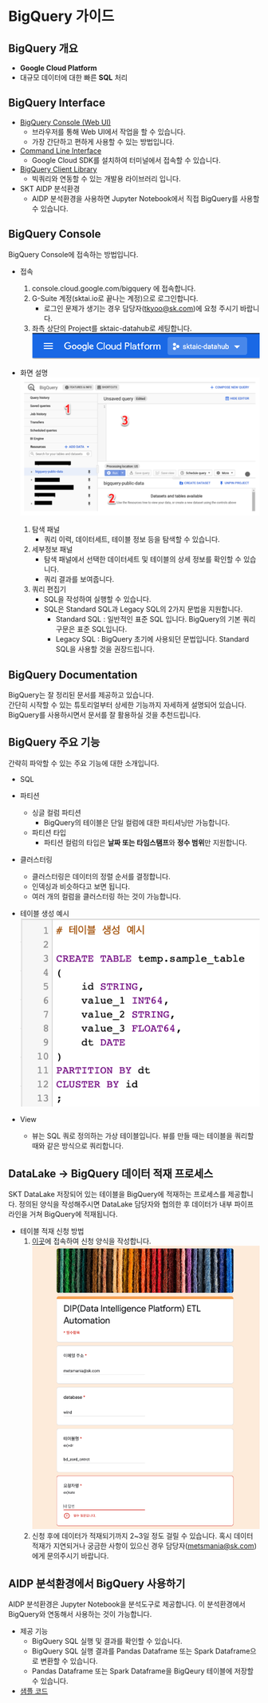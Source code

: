 
BigQuery 가이드
======================

BigQuery 개요
-------------------------------------------------------------------------

-   **Google Cloud Platform**
-   대규모 데이터에 대한 빠른 **SQL** 처리


BigQuery Interface
-------------------------------------------------------------------------

-   [BigQuery Console (Web UI)](https://cloud.google.com/bigquery/docs/bigquery-web-ui)
    - 브라우저를 통해 Web UI에서 작업을 할 수 있습니다.
    - 가장 간단하고 편하게 사용할 수 있는 방법입니다.
-   [Command Line Interface](https://cloud.google.com/bigquery/docs/bq-command-line-tool) 
    - Google Cloud SDK를 설치하여 터미널에서 접속할 수 있습니다.
-   [BigQuery Client Library](https://cloud.google.com/bigquery/docs/reference/libraries)
    - 빅쿼리와 연동할 수 있는 개발용 라이브러리 입니다. 
-   SKT AIDP 분석환경
    - AIDP 분석환경을 사용하면 Jupyter Notebook에서 직접 BigQuery를 사용할 수 있습니다.


 
BigQuery Console
------------------------------------------------

BigQuery Console에 접속하는 방법입니다.
- 접속
    1. console.cloud.google.com/bigquery 에 접속합니다.
    2. G-Suite 계정(sktai.io로 끝나는 계정)으로 로그인합니다.
        - 로그인 문제가 생기는 경우 담당자(tkyoo@sk.com)에 요청 주시기 바랍니다.
    3. 좌측 상단의 Project를 sktaic-datahub로 세팅합니다.
        ![project_setting](bigquery_img/project_setting.png)

- 화면 설명
![console](bigquery_img/console.png)
    1. 탐색 패널
        - 쿼리 이력, 데이터세트, 테이블 정보 등을 탐색할 수 있습니다.
    2. 세부정보 패널
        - 탐색 패널에서 선택한 데이터세트 및 테이블의 상세 정보를 확인할 수 있습니다.
        - 쿼리 결과를 보여줍니다. 
    3. 쿼리 편집기
        - SQL을 작성하여 실행할 수 있습니다.
        - SQL은 Standard SQL과 Legacy SQL의 2가지 문법을 지원합니다.
            - Standard SQL : 일반적인 표준 SQL 입니다. BigQuery의 기본 쿼리 구문은 표준 SQL입니다.
            - Legacy SQL : BigQuery 초기에 사용되던 문법입니다. Standard SQL을 사용할 것을 권장드립니다.


BigQuery Documentation
------------------------------------------------
BigQuery는 잘 정리된 문서를 제공하고 있습니다.  
간단히 시작할 수 있는 튜토리얼부터 상세한 기능까지 자세하게 설명되어 있습니다.  
BigQuery를 사용하시면서 문서를 잘 활용하실 것을 추천드립니다.


BigQuery 주요 기능
------------------------------------------------
간략히 파악할 수 있는 주요 기능에 대한 소개입니다.
- SQL

- 파티션
    - 싱글 컬럼 파티션
        - BigQuery의 테이블은 단일 컬럼에 대한 파티셔닝만 가능합니다.
    - 파티션 타입
        - 파티션 컬럼의 타입은 **날짜 또는 타임스탬프**와 **정수 범위**만 지원합니다.

- 클러스터링
    - 클러스터링은 데이터의 정렬 순서를 결정합니다.
    - 인덱싱과 비슷하다고 보면 됩니다.
    - 여러 개의 컬럼을 클러스터링 하는 것이 가능합니다.

- 테이블 생성 예시  
![create_table](bigquery_img/create_table.png)

- View
    - 뷰는 SQL 쿼로 정의하는 가상 테이블입니다. 뷰를 만들 때는 테이블을 쿼리할 때와 같은 방식으로 쿼리합니다.


DataLake → BigQuery 데이터 적재 프로세스
------------------------------------------------
SKT DataLake 저장되어 있는 테이블을 BigQuery에 적재하는 프로세스를 제공합니다.
정의된 양식을 작성해주시면 DataLake 담당자와 협의한 후 데이터가 내부 파이프라인을 거쳐 BigQuery에 적재됩니다.

- 테이블 적재 신청 방법
    1. [이곳](docs.google.com/forms/d/e/1FAIpQLSfk_zkIkdzz1k6y_-2vNKuJRHjSDRH2Q6qdkv4mb9C6pOC9cw/viewform)에 접속하여 신청 양식을 작성합니다.  
    ![data_request_form](bigquery_img/data_request_form.png)
    2. 신청 후에 데이터가 적재되기까지 2~3일 정도 걸릴 수 있습니다. 혹시 데이터 적재가 지연되거나 궁금한 사항이 있으신 경우 담당자(<metsmania@sk.com>)에게 문의주시기 바랍니다.



AIDP 분석환경에서 BigQuery 사용하기
------------------------------------------------
AIDP 분석환경은 Jupyter Notebook을 분석도구로 제공합니다. 이 분석환경에서 BigQuery와 연동해서 사용하는 것이 가능합니다.
- 제공 기능
    - BigQuery SQL 실행 및 결과를 확인할 수 있습니다.
    - BigQuery SQL 실행 결과를 Pandas Dataframe 또는 Spark Dataframe으로 변환할 수 있습니다.
    - Pandas Dataframe 또는 Spark Dataframe을 BigQeury 테이블에 저장할 수 있습니다. 
- [샘플 코드](https://github.com/sktaiflow/dag-samples/blob/develop/notebooks/bigquery_samples.ipynb)

